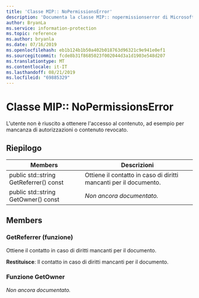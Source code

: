 ```yaml
---
title: 'Classe MIP:: NoPermissionsError'
description: 'Documenta la classe MIP:: nopermissionserror di Microsoft Information Protection (MIP) SDK.'
author: BryanLa
ms.service: information-protection
ms.topic: reference
ms.author: bryanla
ms.date: 07/16/2019
ms.openlocfilehash: eb1b124b1b50a402b018763d96321c9e941e0ef1
ms.sourcegitcommit: fcde8b31f8685023f002044d3a1d1903e548d207
ms.translationtype: MT
ms.contentlocale: it-IT
ms.lasthandoff: 08/21/2019
ms.locfileid: "69885329"
---
```

# <a name="class-mipnopermissionserror"></a>Classe MIP:: NoPermissionsError 
L'utente non è riuscito a ottenere l'accesso al contenuto, ad esempio per mancanza di autorizzazioni o contenuto revocato.
  
## <a name="summary"></a>Riepilogo
 Members                        | Descrizioni                                
--------------------------------|---------------------------------------------
public std::string GetReferrer() const  |  Ottiene il contatto in caso di diritti mancanti per il documento.
public std::string GetOwner() const  | _Non ancora documentato._
  
## <a name="members"></a>Members
  
### <a name="getreferrer-function"></a>GetReferrer (funzione)
Ottiene il contatto in caso di diritti mancanti per il documento.

  
**Restituisce**: Il contatto in caso di diritti mancanti per il documento.
  
### <a name="getowner-function"></a>Funzione GetOwner
_Non ancora documentato._
